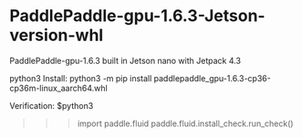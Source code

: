 # PaddlePaddle-gpu-1.6.3-Jetson-version-whl
PaddlePaddle-gpu-1.6.3 built in Jetson nano with Jetpack 4.3

python3
Install:
python3 -m pip install paddlepaddle_gpu-1.6.3-cp36-cp36m-linux_aarch64.whl

Verification:
$python3
>>> import paddle.fluid
>>> paddle.fluid.install_check.run_check()
